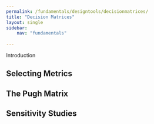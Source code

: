```yaml
---
permalink: /fundamentals/designtools/decisionmatrices/
title: "Decision Matrices"
layout: single
sidebar:
    nav: "fundamentals"
    
---
```


Introduction

## Selecting Metrics

## The Pugh Matrix

## Sensitivity Studies
